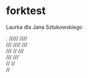 # forktest
Laurka dla Jana Sztukowskiego

.   /////   ////<br>
 ///    ////   ///<br>
  ///   //   ///<br>
    ///    ///<br>
      //  //<br>
        //<br>
